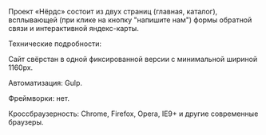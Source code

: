 Проект «Нёрдс» состоит из двух страниц (главная, каталог), всплывающей (при клике на кнопку "напишите нам") формы обратной связи
и интерактивной яндекс-карты.


Технические подробности:

Сайт свёрстан в одной фиксированной версии с минимальной шириной 1160px.

Автоматизация: Gulp.

Фреймворки: нет.

Кроссбраузерность: Chrome, Firefox, Opera, IE9+ и другие современные браузеры.
